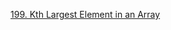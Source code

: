 [199. Kth Largest Element in an Array](https://leetcode.com/problems/kth-largest-element-in-an-array/)
